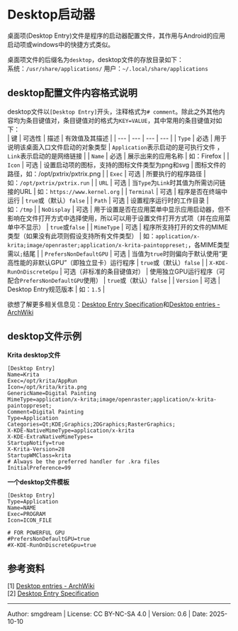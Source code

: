 # Desktop启动器

桌面项(Desktop Entry)文件是程序的启动器配置文件，其作用与Android的应用启动项或windows中的快捷方式类似。  

桌面项文件的后缀名为`desktop`，desktop文件的存放目录如下：  
系统：`/usr/share/applications/`
用户：`~/.local/share/applications`

## desktop配置文件内容格式说明

desktop文件以`[Desktop Entry]`开头，注释格式为`# comment`。除此之外其他内容均为条目键值对，条目键值对的格式为`KEY=VALUE`，其中常用的条目键值对如下：  
| 键 | 可选性 | 描述 | 有效值及其描述 |
| --- | --- | --- | --- |
| `Type` | 必选 | 用于说明该桌面入口文件启动的对象类型 | `Application`表示启动的是可执行文件 ，`Link`表示启动的是网络链接 |
| `Name` | 必选 | 展示出来的应用名称 | 如：Firefox |
| `Icon` | 可选 | 设置启动项的图标，支持的图标文件类型为png和svg | 图标文件的路径，如：/opt/pxtrix/pxtrix.png |
| `Exec` | 可选 | 所要执行的程序路径 | 如：`/opt/pxtrix/pxtrix.run` |
| `URL` | 可选 | 当`Type`为`Link`时其值为所需访问链接的URL | 如：`https://www.kernel.org` |
| `Terminal` | 可选 | 程序是否在终端中运行 | `true`或（默认）`false` |
| `Path` | 可选 | 设置程序运行时的工作目录 | 如：`/tmp` |
| `NoDisplay` | 可选 | 用于设置是否在应用菜单中显示应用启动器，但不影响在文件打开方式中选择使用，所以可以用于设置文件打开方式项（并在应用菜单中不显示） | `true`或`false` |
| `MimeType` | 可选 | 程序所支持打开的文件的MIME类型（如果没有此项则假设支持所有文件类型） | 如：`application/x-krita;image/openraster;application/x-krita-paintoppreset;`，各MIME类型需以`;`结尾 |
| `PrefersNonDefaultGPU` | 可选 | 当值为`true`时则偏向于默认使用“更高性能的非默认GPU”（即独立显卡）运行程序 | `true`或（默认）`false` |
| `X-KDE-RunOnDiscreteGpu` | 可选（非标准的条目键值对） | 使用独立GPU运行程序（可配合`PrefersNonDefaultGPU`使用） | `true`或（默认）`false` |
| `Version` | 可选 | Desktop Entry规范版本 | 如：`1.5` |

欲想了解更多相关信息见：[Desktop Entry Specification](https://specifications.freedesktop.org/desktop-entry-spec/latest-single/)和[Desktop entries - ArchWiki](https://wiki.archlinux.org/title/Desktop_entries)  

## desktop文件示例

**Krita desktop文件**  
```
[Desktop Entry]
Name=Krita
Exec=/opt/krita/AppRun
Icon=/opt/krita/krita.png
GenericName=Digital Painting
MimeType=application/x-krita;image/openraster;application/x-krita-paintoppreset;
Comment=Digital Painting
Type=Application
Categories=Qt;KDE;Graphics;2DGraphics;RasterGraphics;
X-KDE-NativeMimeType=application/x-krita
X-KDE-ExtraNativeMimeTypes=
StartupNotify=true
X-Krita-Version=28
StartupWMClass=krita
# Always be the preferred handler for .kra files
InitialPreference=99
```

**一个desktop文件模板**  
```
[Desktop Entry]
Type=Application
Name=NAME
Exec=PROGRAM
Icon=ICON_FILE

# FOR POWERFUL GPU
#PrefersNonDefaultGPU=true
#X-KDE-RunOnDiscreteGpu=true
```

## 参考资料

\[1\] [Desktop entries - ArchWiki](https://wiki.archlinux.org/title/Desktop_entries)  
\[2\] [Desktop Entry Specification](https://specifications.freedesktop.org/desktop-entry-spec/latest-single/)  

---
Author: smgdream | License: CC BY-NC-SA 4.0 | Version: 0.6 | Date: 2025-10-10
